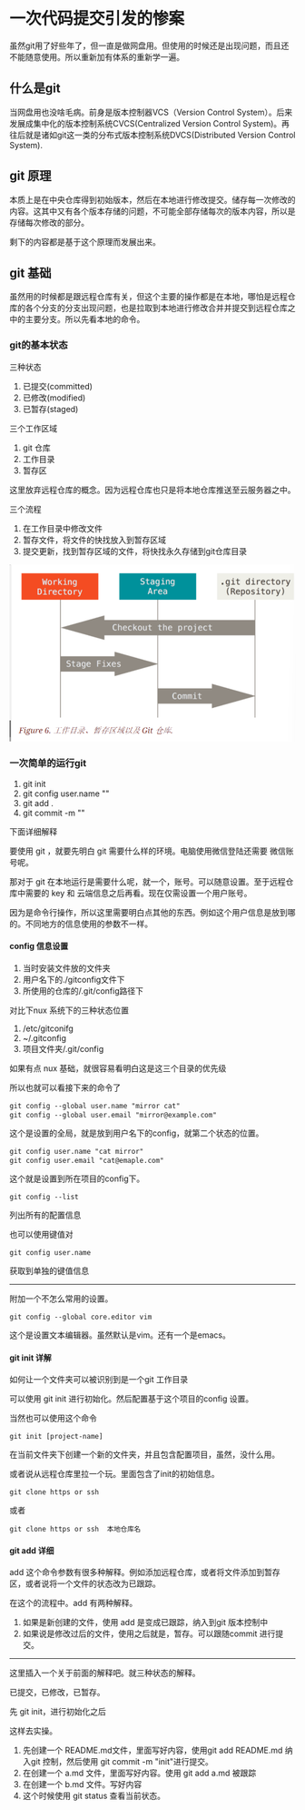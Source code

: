 # 一次代码提交引发的惨案

虽然git用了好些年了，但一直是做网盘用。但使用的时候还是出现问题，而且还不能随意使用。所以重新加有体系的重新学一遍。

## 什么是git

当网盘用也没啥毛病。前身是版本控制器VCS（Version Control System）。后来发展成集中化的版本控制系统CVCS(Centralized Version Control System)。再往后就是诸如git这一类的分布式版本控制系统DVCS(Distributed Version Control System).

## git 原理

本质上是在中央仓库得到初始版本，然后在本地进行修改提交。储存每一次修改的内容。这其中又有各个版本存储的问题，不可能全部存储每次的版本内容，所以是存储每次修改的部分。

剩下的内容都是基于这个原理而发展出来。

## git 基础

虽然用的时候都是跟远程仓库有关，但这个主要的操作都是在本地，哪怕是远程仓库的各个分支的分支出现问题，也是拉取到本地进行修改合并并提交到远程仓库之中的主要分支。所以先看本地的命令。

### git的基本状态

三种状态

1. 已提交(committed)
2. 已修改(modified)
3. 已暂存(staged)

三个工作区域

1. git 仓库
2. 工作目录
3. 暂存区

这里放弃远程仓库的概念。因为远程仓库也只是将本地仓库推送至云服务器之中。 

三个流程

1. 在工作目录中修改文件
2. 暂存文件，将文件的快找放入到暂存区域
3. 提交更新，找到暂存区域的文件，将快找永久存储到git仓库目录

![image-20240401101059899](https://raw.githubusercontent.com/Mirror18/imgage/img/note/202404011011026.png)

### 一次简单的运行git

1. git init
2. git config user.name ""
3. git add .
4. git commit -m ""

下面详细解释

要使用 git ，就要先明白 git 需要什么样的环境。电脑使用微信登陆还需要 微信账号呢。

那对于 git 在本地运行是需要什么呢，就一个，账号。可以随意设置。至于远程仓库中需要的 key 和 云端信息之后再看。现在仅需设置一个用户账号。

因为是命令行操作，所以这里需要明白点其他的东西。例如这个用户信息是放到哪的。不同地方的信息使用的参数不一样。

#### config 信息设置

1. 当时安装文件放的文件夹
2. 用户名下的./gitconfig文件下
3. 所使用的仓库的/.git/config路径下

对比下nux 系统下的三种状态位置

1. /etc/gitconifg
2. ~/.gitconfig
3. 项目文件夹/.git/config

如果有点 nux 基础，就很容易看明白这是这三个目录的优先级

所以也就可以看接下来的命令了

```shell
git config --global user.name "mirror cat"
git config --global user.email "mirror@example.com"
```

这个是设置的全局，就是放到用户名下的config，就第二个状态的位置。

```shell
git config user.name "cat mirror"
git config user.email "cat@emaple.com"
```

这个就是设置到所在项目的config下。



```shell
git config --list
```

列出所有的配置信息

也可以使用键值对

```shell
git config user.name
```

获取到单独的键值信息

---

附加一个不怎么常用的设置。

```shell
git config --global core.editor vim
```

这个是设置文本编辑器。虽然默认是vim。还有一个是emacs。

#### git init 详解

如何让一个文件夹可以被识别到是一个git 工作目录

可以使用 git init 进行初始化。然后配置基于这个项目的config 设置。

当然也可以使用这个命令

```shell
git init [project-name]
```

在当前文件夹下创建一个新的文件夹，并且包含配置项目，虽然，没什么用。

或者说从远程仓库里拉一个玩。里面包含了init的初始信息。

```shell
git clone https or ssh
```

或者

```shell
git clone https or ssh  本地仓库名
```

#### git add 详细

add 这个命令参数有很多种解释。例如添加远程仓库，或者将文件添加到暂存区，或者说将一个文件的状态改为已跟踪。

在这个的流程中。add 有两种解释。

1. 如果是新创建的文件，使用 add 是变成已跟踪，纳入到git 版本控制中
2. 如果说是修改过后的文件，使用之后就是，暂存。可以跟随commit 进行提交。

---

这里插入一个关于前面的解释吧。就三种状态的解释。

已提交，已修改，已暂存。

先 git init，进行初始化之后

这样去实操。

1. 先创建一个 README.md文件，里面写好内容，使用git add README.md 纳入git 控制，然后使用 git commit -m "init"进行提交。
2. 在创建一个 a.md 文件，里面写好内容。使用 git add a.md 被跟踪
3. 在创建一个 b.md 文件。写好内容
4. 这个时候使用 git status  查看当前状态。



